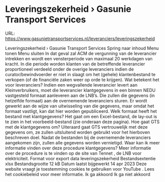 # Leveringszekerheid › Gasunie Transport Services

URL: https://www.gasunietransportservices.nl/leveranciers/leveringszekerheid

Leveringszekerheid › Gasunie Transport Services
Spring naar inhoud
Menu tonen
Menu sluiten
In dat geval zal ACM de vergunning van de
leverancier
intrekken en wordt een vensterperiode van maximaal 20 werkdagen van kracht. In die periode worden klanten van de betreffende
leverancier
proportioneel verdeeld onder de overige leveranciers indien de curator/bewindvoerder er niet in slaagt om het (gehele) klantenbestand te verkopen (of de financiële zaken weer op orde te krijgen).
Wat betekent het voor leveranciers?
Indien een wegvallende
leverancier
levert aan Kleinverbruikers, moet die
leverancier
klantgegevens in een binnen NEDU vastgesteld formaat aanleveren aan de LNB’s. Die zullen die gegevens (in hetzelfde formaat) aan de overnemende leveranciers sturen. Er wordt gewerkt aan de wijze van uitwisseling van die gegevens, maar omdat het formaat vastligt, kan dat hier worden gepubliceerd.
Welk formaat heeft het bestand met klantgegevens?
Het gaat om een Excel-bestand, de lay-out is te zien in het voorbeeld-bestand (zie onderaan deze pagina).
Hoe gaat
GTS
met de klantgegevens om?
Uiteraard gaat
GTS
vertrouwelijk met deze gegevens om, ze zullen uitsluitend worden gebruikt voor het hierboven beschreven doel. Nadat de bestanden bij de overnemende leveranciers aangekomen zijn, zullen alle gegevens worden vernietigd.
Waar kan ik meer informatie vinden over deze procedure klantgegevens?
Meer informatie over de procedure is te vinden op de site van
Tennet
, de LNB voor elektriciteit.
Format voor export data leveringszekerheid
Bestandsextentie
xlsx
Bestandsgrootte
12 kB
Datum laatst bijgewerkt
14 apr 2023
Deze website vraagt je toestemming cookies te gebruiken voor
YouTube
. Lees het
cookiebeleid
voor meer informatie.
Ik ga akkoord
Ik ga niet akkoord